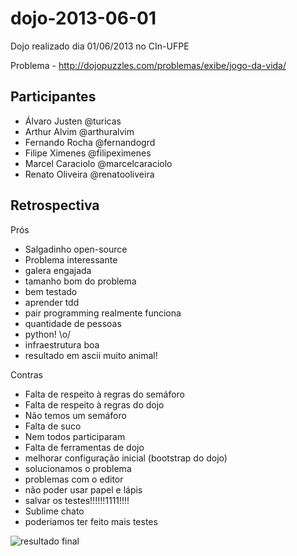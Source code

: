 dojo-2013-06-01
===============

Dojo realizado dia 01/06/2013 no CIn-UFPE

Problema - http://dojopuzzles.com/problemas/exibe/jogo-da-vida/

Participantes
-------------

- Álvaro Justen @turicas
- Arthur Alvim @arthuralvim
- Fernando Rocha @fernandogrd
- Filipe Ximenes @filipeximenes
- Marcel Caraciolo @marcelcaraciolo
- Renato Oliveira @renatooliveira


Retrospectiva
-------------

Prós

- Salgadinho open-source
- Problema interessante
- galera engajada
- tamanho bom do problema
- bem testado
- aprender tdd
- pair programming realmente funciona
- quantidade de pessoas
- python! \o/
- infraestrutura boa
- resultado em ascii muito animal!

Contras

- Falta de respeito à regras do semáforo
- Falta de respeito à regras do dojo
- Não temos um semáforo
- Falta de suco
- Nem todos participaram 
- Falta de ferramentas de dojo
- melhorar configuração inicial (bootstrap do dojo)
- solucionamos o problema
- problemas com o editor
- não poder usar papel e lápis
- salvar os testes!!!!!!1111!!!!
- Sublime chato
- poderiamos ter feito mais testes

![resultado final](https://raw.github.com/pugpe/dojo-2013-06-01/master/out.gif)
